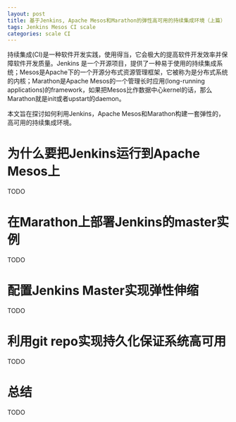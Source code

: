 ```yaml
---
layout: post
title: 基于Jenkins, Apache Mesos和Marathon的弹性高可用的持续集成环境（上篇）
tags: Jenkins Mesos CI scale
categories: scale CI
---
```


  持续集成(CI)是一种软件开发实践，使用得当，它会极大的提高软件开发效率并保障软件开发质量。Jenkins 是一个开源项目，提供了一种易于使用的持续集成系统；Mesos是Apache下的一个开源分布式资源管理框架，它被称为是分布式系统的内核；Marathon是Apache Mesos的一个管理长时应用(long-running applications)的framework，如果把Mesos比作数据中心kernel的话，那么Marathon就是init或者upstart的daemon。

  本文旨在探讨如何利用Jenkins，Apache Mesos和Marathon构建一套弹性的，高可用的持续集成环境。
  

为什么要把Jenkins运行到Apache Mesos上
=====================================

TODO

在Marathon上部署Jenkins的master实例
===================================

TODO

配置Jenkins Master实现弹性伸缩
==============================

TODO

利用git repo实现持久化保证系统高可用
==============================

TODO

总结
====

TODO


